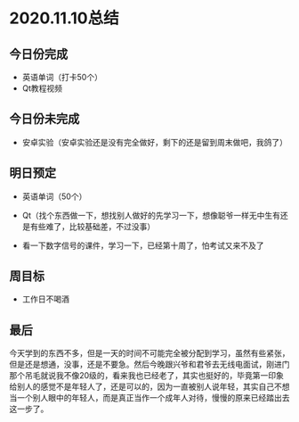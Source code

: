 # 2020.11.10总结



## 今日份完成

* 英语单词（打卡50个）
* Qt教程视频



## 今日份未完成

* 安卓实验（安卓实验还是没有完全做好，剩下的还是留到周末做吧，我鸽了）



## 明日预定

* 英语单词（50个）
* Qt（找个东西做一下，想找别人做好的先学习一下，想像聪爷一样无中生有还是有些难了，比较基础差，不过没事）

* 看一下数字信号的课件，学习一下，已经第十周了，怕考试又来不及了



## 周目标

* 工作日不喝酒



## 最后

​	今天学到的东西不多，但是一天的时间不可能完全被分配到学习，虽然有些紧张，但是还是想通，没事，还是不要急。然后今晚跟兴爷和君爷去无线电面试，刚进门那个吊毛就说我不像20级的，看来我也已经老了，其实也挺好的，毕竟第一印象给别人的感觉不是年轻人了，还是可以的，因为一直被别人说年轻，其实自己不想当一个别人眼中的年轻人，而是真正当作一个成年人对待，慢慢的原来已经踏出去这一步了。

